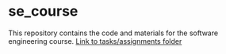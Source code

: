 # se_course
This repository contains the code and materials for the software engineering course.
[Link to tasks/assignments folder](tasks/task1)
